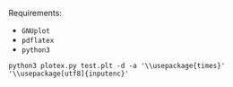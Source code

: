 Requirements:
* `GNUplot`
* `pdflatex`
* `python3`


```python3
python3 plotex.py test.plt -d -a '\\usepackage{times}' '\\usepackage[utf8]{inputenc}'
```
